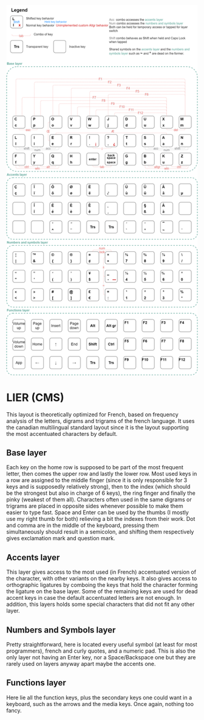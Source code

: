![LIER(CMS) Layout](https://raw.githubusercontent.com/Hedgestock/custom-keyboard-layouts/master/Gherkin%20liercms/gherkin%20liercms.png)

# LIER (CMS)

This layout is theoretically optimized for French, based on frequency analysis of the letters, digrams and trigrams of the french language.
It uses the canadian multilingual standard layout since it is the layout supporting the most accentuated characters by default.

## Base layer

Each key on the home row is supposed to be part of the most frequent letter, then comes the upper row and lastly the lower row.
Most used keys in a row are assigned to the middle finger (since it is only responsible for 3 keys and is supposedly relatively strong), then to the index (which should be the strongest but also in charge of 6 keys), the ring finger and finally the pinky (weakest of them all).
Characters often used in the same digrams or trigrams are placed in opposite sides whenever possible to make them easier to type fast.
Space and Enter can be used by the thumbs (I mostly use my right thumb for both) relieving a bit the indexes from their work.
Dot and comma are in the middle of the keyboard, pressing them simultaneously should result in a semicolon, and shifting them respectively gives exclamation mark and question mark.

## Accents layer

This layer gives access to the most used (in French) accentuated version of the character, with other variants on the nearby keys.
It also gives access to orthographic ligatures by comboing the keys that hold the character forming the ligature on the base layer.
Some of the remaining keys are used for dead accent keys in case the default accentuated letters are not enough.
In addition, this layers holds some special characters that did not fit any other layer.

## Numbers and Symbols layer

Pretty straightforward, here is located every useful symbol (at least for most programmers), french and curly quotes, and a numeric pad.
This is also the only layer not having an Enter key, nor a Space/Backspace one but they are rarely used on layers anyway apart maybe the accents one.

## Functions layer

Here lie all the function keys, plus the secondary keys one could want in a keyboard, such as the arrows and the media keys.
Once again, nothing too fancy.